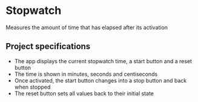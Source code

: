 # Stopwatch
Measures the amount of time that has elapsed after its activation

## Project specifications
- The app displays the current stopwatch time, a start button and a reset button
- The time is shown in minutes, seconds and centiseconds
- Once activated, the start button changes into a stop button and back when stopped
- The reset button sets all values back to their initial state